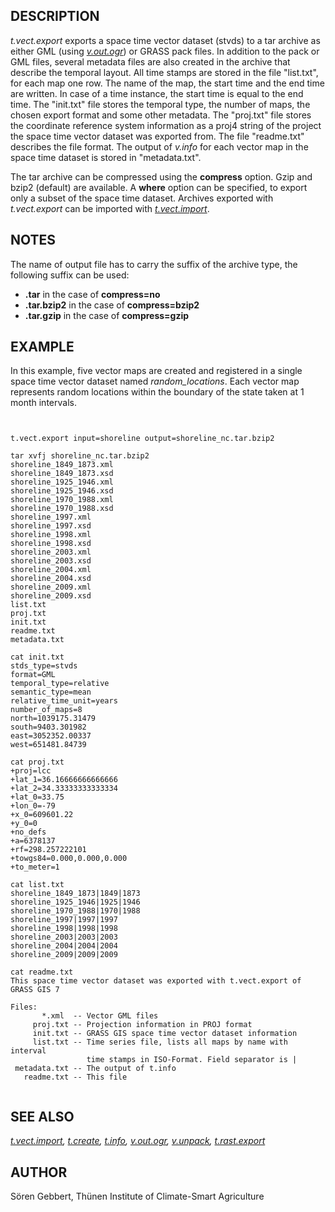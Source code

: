 

## DESCRIPTION

*t.vect.export* exports a space time vector dataset (stvds)
to a tar archive as either GML (using *[v.out.ogr](v.out.ogr.html)*)
or GRASS pack files. In addition to the pack or GML files, several
metadata files are also created in the archive that describe the
temporal layout. All time stamps are stored in the file "list.txt",
for each map one row. The name of the map, the start time and the
end time are written. In case of a time instance, the start time is
equal to the end time. The "init.txt" file stores the temporal type,
the number of maps, the chosen export format and some other
metadata. The "proj.txt" file stores the coordinate reference system information as a
proj4 string of the project the space time vector dataset was
exported from. The file "readme.txt" describes the file format. The
output of *v.info* for each vector map in the space time dataset is
stored in "metadata.txt".

The tar archive can be compressed using the **compress** option. Gzip
and bzip2 (default) are available. A **where** option can be specified,
to export only a subset of the space time dataset. Archives exported
with *t.vect.export* can be imported with
*[t.vect.import](t.vect.import.html)*.

## NOTES

The name of output file has to carry the suffix of the archive type, the
following suffix can be used:

* **.tar** in the case of **compress=no**
* **.tar.bzip2** in the case of **compress=bzip2**
* **.tar.gzip** in the case of **compress=gzip**


## EXAMPLE

In this example, five vector maps are created and
registered in a single space time vector dataset named *random\_locations*.
Each vector map represents random locations
within the boundary of the state taken at 1 month intervals.

```


t.vect.export input=shoreline output=shoreline_nc.tar.bzip2

tar xvfj shoreline_nc.tar.bzip2
shoreline_1849_1873.xml
shoreline_1849_1873.xsd
shoreline_1925_1946.xml
shoreline_1925_1946.xsd
shoreline_1970_1988.xml
shoreline_1970_1988.xsd
shoreline_1997.xml
shoreline_1997.xsd
shoreline_1998.xml
shoreline_1998.xsd
shoreline_2003.xml
shoreline_2003.xsd
shoreline_2004.xml
shoreline_2004.xsd
shoreline_2009.xml
shoreline_2009.xsd
list.txt
proj.txt
init.txt
readme.txt
metadata.txt

cat init.txt
stds_type=stvds
format=GML
temporal_type=relative
semantic_type=mean
relative_time_unit=years
number_of_maps=8
north=1039175.31479
south=9403.301982
east=3052352.00337
west=651481.84739

cat proj.txt
+proj=lcc
+lat_1=36.16666666666666
+lat_2=34.33333333333334
+lat_0=33.75
+lon_0=-79
+x_0=609601.22
+y_0=0
+no_defs
+a=6378137
+rf=298.257222101
+towgs84=0.000,0.000,0.000
+to_meter=1

cat list.txt
shoreline_1849_1873|1849|1873
shoreline_1925_1946|1925|1946
shoreline_1970_1988|1970|1988
shoreline_1997|1997|1997
shoreline_1998|1998|1998
shoreline_2003|2003|2003
shoreline_2004|2004|2004
shoreline_2009|2009|2009

cat readme.txt
This space time vector dataset was exported with t.vect.export of GRASS GIS 7

Files:
       *.xml  -- Vector GML files
     proj.txt -- Projection information in PROJ format
     init.txt -- GRASS GIS space time vector dataset information
     list.txt -- Time series file, lists all maps by name with interval
                 time stamps in ISO-Format. Field separator is |
 metadata.txt -- The output of t.info
   readme.txt -- This file


```


## SEE ALSO

*[t.vect.import](t.vect.import.html),
[t.create](t.create.html),
[t.info](t.info.html),
[v.out.ogr](v.out.ogr.html),
[v.unpack](v.unpack.html),
[t.rast.export](t.rast.export.html)*

## AUTHOR

Sören Gebbert, Thünen Institute of Climate-Smart Agriculture
